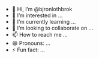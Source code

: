 - 👋 Hi, I’m @bjronlothbrok
- 👀 I’m interested in ...
- 🌱 I’m currently learning ...
- 💞️ I’m looking to collaborate on ...
- 📫 How to reach me ...
- 😄 Pronouns: ...
- ⚡ Fun fact: ...

<!---
bjronlothbrok/bjronlothbrok is a ✨ special ✨ repository because its `README.md` (this file) appears on your GitHub profile.
You can click the Preview link to take a look at your changes.
--->
